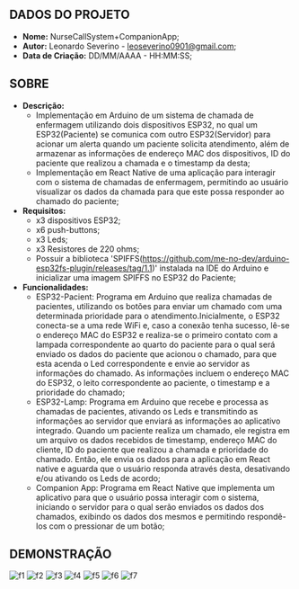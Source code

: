 ## DADOS DO PROJETO
- **Nome:** NurseCallSystem+CompanionApp; 
- **Autor:** Leonardo Severino - leoseverino0901@gmail.com;
- **Data de Criação:** DD/MM/AAAA - HH:MM:SS;
## SOBRE
- **Descrição:**
  - Implementação em Arduino de um sistema de chamada de enfermagem utilizando dois dispositivos ESP32, no qual um ESP32(Paciente) se comunica com outro ESP32(Servidor) para acionar um alerta quando um paciente solicita atendimento, além de armazenar as informações de endereço MAC dos dispositivos, ID do paciente que realizou a chamada e o timestamp da desta;
  - Implementação em React Native de uma aplicação para interagir com o sistema de chamadas de enfermagem, permitindo ao usuário visualizar os dados da chamada para que este possa responder ao chamado do paciente;
- **Requisitos:**
   - x3 dispositivos ESP32;
   - x6 push-buttons;
   - x3 Leds;
   - x3 Resistores de 220 ohms;
   - Possuir a biblioteca 'SPIFFS(https://github.com/me-no-dev/arduino-esp32fs-plugin/releases/tag/1.1)' instalada na IDE do Arduino e inicializar uma imagem SPIFFS no ESP32 do Paciente;
- **Funcionalidades:**
  - ESP32-Pacient: Programa em Arduino que realiza chamadas de pacientes, utilizando os botões para enviar um chamado com uma determinada prioridade para o atendimento.Inicialmente, o ESP32 conecta-se a uma rede WiFi e, caso a conexão tenha sucesso, lê-se o endereço MAC do ESP32 e realiza-se o primeiro contato com a lampada correspondente ao quarto do paciente para o qual será enviado os dados do paciente que acionou o chamado, para que esta acenda o Led correspondente e envie ao servidor as informações do chamado. As informações incluem o endereço MAC do ESP32, o leito correspondente ao paciente, o timestamp e a prioridade do chamado;
  - ESP32-Lamp: Programa em Arduino que recebe e processa as chamadas de pacientes, ativando os Leds e transmitindo as informações ao servidor que enviará as informações ao aplicativo integrado. Quando um paciente realiza um chamado, ele registra em um arquivo os dados recebidos de timestamp, endereço MAC do cliente, ID do paciente que realizou a chamada e prioridade do chamado. Então, ele envia os dados para a aplicação em React native e aguarda que o usuário responda através desta, desativando e/ou ativando os Leds de acordo;
  - Companion App: Programa em React Native que implementa um aplicativo para que o usuário possa interagir com o sistema, iniciando o servidor para o qual serão enviados os dados dos chamados, exibindo os dados dos mesmos e permitindo respondê-los com o pressionar de um botão;

## DEMONSTRAÇÃO
![f1](https://github.com/user-attachments/assets/ed5c75f3-ff59-4344-9802-339161b5edc5)
![f2](https://github.com/user-attachments/assets/ede7f88a-6f5e-4850-a8bd-72c0960a18a9)
![f3](https://github.com/user-attachments/assets/24b5ba4d-62e5-49ac-87af-3e3871e4fc6e)
![f4](https://github.com/user-attachments/assets/be2df8e7-983b-4750-92e8-b00a948902d5)
![f5](https://github.com/user-attachments/assets/eada6232-692e-4ffe-a067-341db416500a)
![f6](https://github.com/user-attachments/assets/d1d79b5c-01d4-47b8-a5d4-38717f0daf4a)
![f7](https://github.com/user-attachments/assets/53719ca1-63bd-4bfa-8fae-d374a7476a21)
